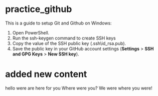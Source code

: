 # practice_github
This is a guide to setup Git and Github on Windows:
1. Open PowerShell.
2. Run the ssh-keygen command to create SSH keys
3. Copy the value of the SSH public key (\.ssh\id_rsa.pub).
4. Save the public key in your GitHub account settings (**Settings** > **SSH and GPG Keys** > **New SSH key**).
 
# added new content

hello were are here for you 
Where were you? We were where you were!